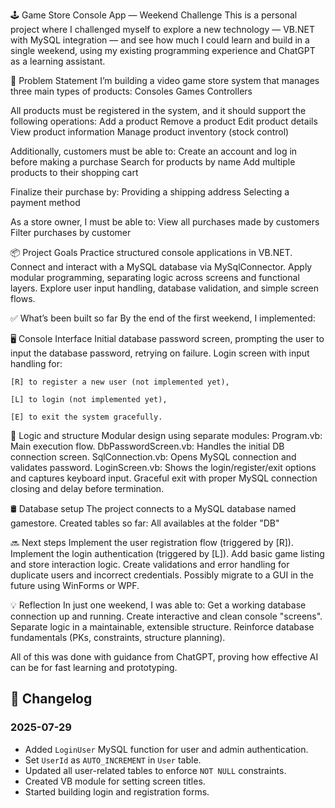 🕹️ Game Store Console App — Weekend Challenge
This is a personal project where I challenged myself to explore a new technology — VB.NET with MySQL integration — and see how much I could learn and build in a single weekend, using my existing programming experience and ChatGPT as a learning assistant.

🧩 Problem Statement
I’m building a video game store system that manages three main types of products:
    Consoles
    Games
    Controllers

All products must be registered in the system, and it should support the following operations:
    Add a product
    Remove a product
    Edit product details
    View product information
    Manage product inventory (stock control)

Additionally, customers must be able to:
    Create an account and log in before making a purchase
    Search for products by name
    Add multiple products to their shopping cart

Finalize their purchase by:
    Providing a shipping address
    Selecting a payment method

As a store owner, I must be able to:
    View all purchases made by customers
    Filter purchases by customer


📦 Project Goals
    Practice structured console applications in VB.NET.
    Connect and interact with a MySQL database via MySqlConnector.
    Apply modular programming, separating logic across screens and functional layers.
    Explore user input handling, database validation, and simple screen flows.

✅ What’s been built so far
By the end of the first weekend, I implemented:

🖥️ Console Interface
    Initial database password screen, prompting the user to input the database password, retrying on failure.
    Login screen with input handling for:

    [R] to register a new user (not implemented yet),

    [L] to login (not implemented yet),

    [E] to exit the system gracefully.

🧠 Logic and structure
Modular design using separate modules:
    Program.vb: Main execution flow.
    DbPasswordScreen.vb: Handles the initial DB connection screen.
    SqlConnection.vb: Opens MySQL connection and validates password.
    LoginScreen.vb: Shows the login/register/exit options and captures keyboard input.
    Graceful exit with proper MySQL connection closing and delay before termination.

🛢️ Database setup
The project connects to a MySQL database named gamestore.
Created tables so far: All availables at the folder "DB"

🔜 Next steps
    Implement the user registration flow (triggered by [R]).
    Implement the login authentication (triggered by [L]).
    Add basic game listing and store interaction logic.
    Create validations and error handling for duplicate users and incorrect credentials.
    Possibly migrate to a GUI in the future using WinForms or WPF.

💡 Reflection
    In just one weekend, I was able to:
    Get a working database connection up and running.
    Create interactive and clean console "screens".
    Separate logic in a maintainable, extensible structure.
    Reinforce database fundamentals (PKs, constraints, structure planning).

All of this was done with guidance from ChatGPT, proving how effective AI can be for fast learning and prototyping.

## 📌 Changelog

### 2025-07-29
- Added `LoginUser` MySQL function for user and admin authentication.
- Set `UserId` as `AUTO_INCREMENT` in `User` table.
- Updated all user-related tables to enforce `NOT NULL` constraints.
- Created VB module for setting screen titles.
- Started building login and registration forms.
